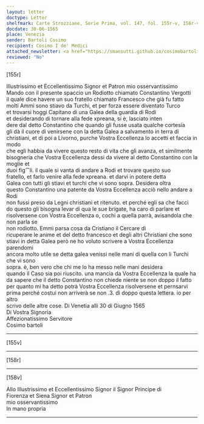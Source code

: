 ```yaml
---
layout: letter
doctype: Letter
shelfmark: Carte Strozziane, Serie Prima, vol. 147, fol. 155r-v, 158r-v
docdate: 30-06-1565
place: Venezia
sender: Bartoli Cosimo
recipient: Cosimo I de' Medici
attached_newsletter: <a href="https://smansutti.github.io/cosimobartoli/texts/3079_121/">3079_121</a>
reviewed: "No"
---
```


[155r]  
  
  
Illustrissimo et Eccellentissimo Signor et Patron mio osservantissimo  
Mando con il presente spaccio un Rodiotto chiamato Constantino Vergotti  
il quale dice havere un suo fratello chiamato Francesco che già fu fatto  
molti Ammi sono stiavo da Turchi, et per forza essere diventato Turco  
et trovarsi hoggi Capitano di una Galea della guardia di Rodi  
et desiderando di tornare alla fede xpreana, si è, lasciato inten  
dere dal detto Constantino che quando gli fusse usata qualche cortesia  
gli dà il cuore di venirsene con la detta Galea a salvamento in terra di  
christiani, et di poi a Livorno, purche Vostra Eccellenza lo accetti et faccia in modo  
che egli habbia da vivere questo resto di vita che gli avanza, et similmente  
bisogneria che Vostra Eccellenza dessi da vivere al detto Constantino con la moglie et  
duoi fig⁀li. il quale si vanta di andare a Rodi et trovare questo suo  
fratello, et farlo venire alla fede xpreana. et darvi in potere detta  
Galea con tutti gli stiavi et turchi che vi sono sopra. Desidera oltra  
questo Constantino una patente da Vostra Eccellenza acciò nello andare a Rodi  
non fussi preso da Legni christiani et ritenuto. et perché egli sa che facci  
do questo gli bisogna levar di qua le sue brigate, ha caro di parlare et  
risolversene con Vostra Eccellenza o, cochi a quella parrà, avisandola che non parla se  
non rodiotto. Emmi parsa cosa da Cristiano il Cercare di  
ricuperare le anime et del detto francesco et degli altri Christiani che sono  
stiavi in detta Galea però ne ho voluto scrivere a Vostra Eccellenza parendomi  
ancora molto utile se detta galea venissi nelle mani di quella con li Turchi che vi sono  
sopra. è, ben vero che chi me lo ha messo nelle mani desidera  
quando il Caso sia poi riuscito. una mancia da Vostra Eccellenza la quale ha  
da sapere che il detto Constantino non chiede niente se non doppo il fatto  
per quanto mi ha detto potrà Vostra Eccellenza risolversene et pernsarvi  
prima perché costui non arriverà se non .3. dì doppo questa lettera. io per altro  
scrivo delle altre cose. Di Venetia alli 30 di Giugno 1565  
Di Vostra Signoria  
Affezionatissimo Servitore  
Cosimo bartoli  
  
---  

[155v]  
  
  
  
---  

[158r]  
  
  
  
---  

[158v]  
  
  
Allo Illustrissimo et Eccellentissimo Signor il Signor Principe di  
Fiorenza et Siena Signor et Patron  
mio osservantissimo  
In mano propria  
	  
---  

